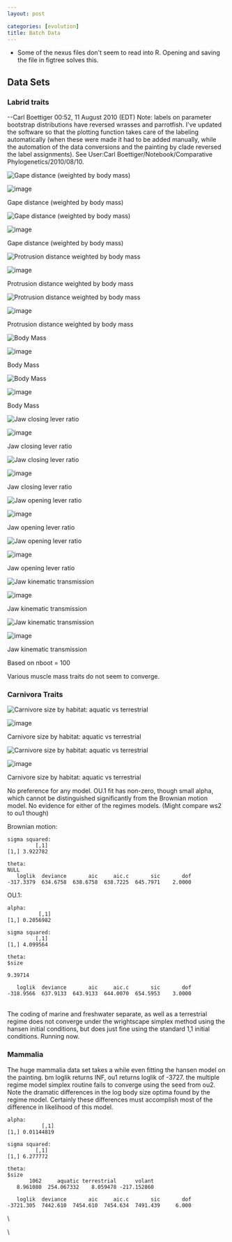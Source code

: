 ```yaml
---
layout: post

categories: [evolution]
title: Batch Data
---
```







 








-   Some of the nexus files don't seem to read into R. Opening and
    saving the file in figtree solves this.

Data Sets
---------

### Labrid traits

--Carl Boettiger 00:52, 11 August 2010 (EDT) Note: labels on parameter
bootstrap distributions have reversed wrasses and parrotfish. I've
updated the software so that the plotting function takes care of the
labeling automatically (when these were made it had to be added
manually, while the automation of the data conversions and the painting
by clade reversed the label assignments). See User:Carl
Boettiger/Notebook/Comparative Phylogenetics/2010/08/10.

![Gape distance (weighted by body
mass)](http://openwetware.org/images/thumb/f/f4/Gapedistance_mm_model.png/500px-Gapedistance_mm_model.png)

![image](/skins/common/images/magnify-clip.png)

Gape distance (weighted by body mass)

![Gape distance (weighted by body
mass)](http://openwetware.org/images/thumb/c/c3/Gapedistance_mm_pars.png/500px-Gapedistance_mm_pars.png)

![image](/skins/common/images/magnify-clip.png)

Gape distance (weighted by body mass)

![Protrusion distance weighted by body
mass](http://openwetware.org/images/thumb/b/b4/Protrusiondistance_mm_model.png/500px-Protrusiondistance_mm_model.png)

![image](/skins/common/images/magnify-clip.png)

Protrusion distance weighted by body mass

![Protrusion distance weighted by body
mass](http://openwetware.org/images/thumb/b/be/Protrusiondistance_mm_pars.png/500px-Protrusiondistance_mm_pars.png)

![image](/skins/common/images/magnify-clip.png)

Protrusion distance weighted by body mass

![Body
Mass](http://openwetware.org/images/thumb/1/1f/Bodymass_g_model.png/500px-Bodymass_g_model.png)

![image](/skins/common/images/magnify-clip.png)

Body Mass

![Body
Mass](http://openwetware.org/images/thumb/2/2b/Bodymass_g_pars.png/500px-Bodymass_g_pars.png)

![image](/skins/common/images/magnify-clip.png)

Body Mass

![Jaw closing lever
ratio](http://openwetware.org/images/thumb/6/60/Jawclosingleverratio_model.png/500px-Jawclosingleverratio_model.png)

![image](/skins/common/images/magnify-clip.png)

Jaw closing lever ratio

![Jaw closing lever
ratio](http://openwetware.org/images/thumb/9/91/Jawclosingleverratio_pars.png/500px-Jawclosingleverratio_pars.png)

![image](/skins/common/images/magnify-clip.png)

Jaw closing lever ratio

![Jaw opening lever
ratio](http://openwetware.org/images/thumb/3/36/Jawopeningleverratio_model.png/500px-Jawopeningleverratio_model.png)

![image](/skins/common/images/magnify-clip.png)

Jaw opening lever ratio

![Jaw opening lever
ratio](http://openwetware.org/images/thumb/2/26/Jawopeningleverratio_pars.png/500px-Jawopeningleverratio_pars.png)

![image](/skins/common/images/magnify-clip.png)

Jaw opening lever ratio

![Jaw kinematic
transmission](http://openwetware.org/images/thumb/4/4e/Jawkt_model.png/500px-Jawkt_model.png)

![image](/skins/common/images/magnify-clip.png)

Jaw kinematic transmission

![Jaw kinematic
transmission](http://openwetware.org/images/thumb/0/00/Jawkt_pars.png/500px-Jawkt_pars.png)

![image](/skins/common/images/magnify-clip.png)

Jaw kinematic transmission

Based on nboot = 100

Various muscle mass traits do not seem to converge.

### Carnivora Traits

![Carnivore size by habitat: aquatic vs
terrestrial](http://openwetware.org/images/thumb/1/1d/Carnivora_models.png/500px-Carnivora_models.png)

![image](/skins/common/images/magnify-clip.png)

Carnivore size by habitat: aquatic vs terrestrial

![Carnivore size by habitat: aquatic vs
terrestrial](http://openwetware.org/images/thumb/5/56/Carnivora_pars.png/500px-Carnivora_pars.png)

![image](/skins/common/images/magnify-clip.png)

Carnivore size by habitat: aquatic vs terrestrial

No preference for any model. OU.1 fit has non-zero, though small alpha,
which cannot be distinguished significantly from the Brownian motion
model. No evidence for either of the regimes models. (Might compare ws2
to ou1 though)

Brownian motion:

~~~~ {.de1}
sigma squared:
         [,1]
[1,] 3.922782
 
theta:
NULL
   loglik  deviance       aic     aic.c       sic       dof 
-317.3379  634.6758  638.6758  638.7225  645.7971    2.0000
~~~~

OU.1:

~~~~ {.de1}
alpha:
          [,1]
[1,] 0.2056982
 
sigma squared:
         [,1]
[1,] 4.099564
 
theta:
$size
 
9.39714 
 
   loglik  deviance       aic     aic.c       sic       dof 
-318.9566  637.9133  643.9133  644.0070  654.5953    3.0000
~~~~

\
 The coding of marine and freshwater separate, as well as a terrestrial
regime does not converge under the wrightscape simplex method using the
hansen initial conditions, but does just fine using the standard 1,1
initial conditions. Running now.

### Mammalia

The huge mammalia data set takes a while even fitting the hansen model
on the painting. bm loglik returns INF, ou1 returns loglik of -3727. the
multiple regime model simplex routine fails to converge using the seed
from ou2. Note the dramatic differences in the log body size optima
found by the regime model. Certainly these differences must accomplish
most of the difference in likelihood of this model.

~~~~ {.de1}
alpha:
           [,1]
[1,] 0.01144819
 
sigma squared:
         [,1]
[1,] 6.277772
 
theta:
$size
       1062     aquatic terrestrial      volant 
   8.961080  254.067332    8.059478 -217.152860 
 
   loglik  deviance       aic     aic.c       sic       dof 
-3721.305  7442.610  7454.610  7454.634  7491.439     6.000
~~~~

\

\

